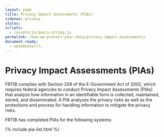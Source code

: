 ```yaml
---
layout: page
title: Privacy Impact Assessments (PIAs)
sidenav: privacy
styles:
scripts:
  - /assets/js/query-string.js
permalink: /how-we-protect-your-data/privacy-impact-assessments/
document-ready:
  - openAnchor();
---
```


# Privacy Impact Assessments (PIAs)

FRTIB complies with Section 208 of the E-Government Act of 2002, which requires federal agencies to conduct Privacy Impact Assessments (PIAs) that analyze how information in an identifiable form is collected, maintained, stored, and disseminated. A PIA analyzes the privacy risks as well as the protections and process for handling information to mitigate the privacy risks.

FRTIB has completed PIAs for the following systems:

{% include pia-list.html %}

<!-- CONTENT END -->
